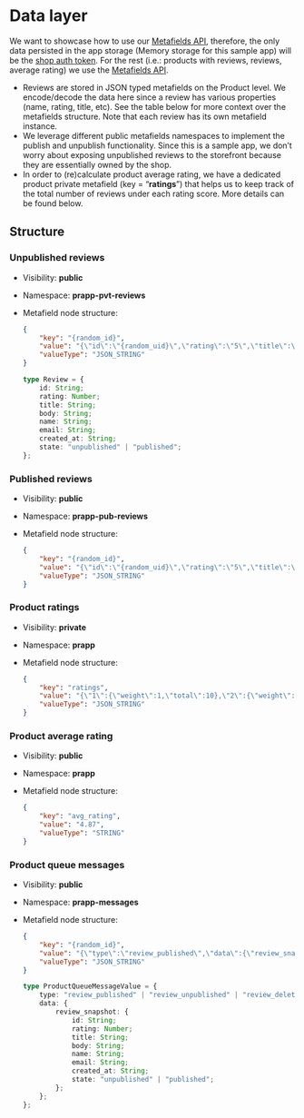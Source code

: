 # Data layer

We want to showcase how to use our [Metafields API](https://shopify.dev/docs/admin-api/rest/reference/metafield), therefore, the only data persisted in the app storage (Memory storage for this sample app) will be the [shop auth token](https://shopify.dev/concepts/about-apis/authentication). For the rest (i.e.: products with reviews, reviews, average rating) we use the [Metafields API](https://shopify.dev/docs/admin-api/rest/reference/metafield).

-   Reviews are stored in JSON typed metafields on the Product level. We encode/decode the data here since a review has various properties (name, rating, title, etc). See the table below for more context over the metafields structure. Note that each review has its own metafield instance.
-   We leverage different public metafields namespaces to implement the publish and unpublish functionality. Since this is a sample app, we don’t worry about exposing unpublished reviews to the storefront because they are essentially owned by the shop.
-   In order to (re)calculate product average rating, we have a dedicated product private metafield (key = “**ratings**”) that helps us to keep track of the total number of reviews under each rating score. More details can be found below.

## Structure

### Unpublished reviews

-   Visibility: **public**
-   Namespace: **prapp-pvt-reviews**
-   Metafield node structure:

    ```json
    {
    	"key": "{random_id}",
    	"value": "{\"id\":\"{random_uid}\",\"rating\":\"5\",\"title\":\"title\",\"body\":\"body\",\"name\":\"Peter Parker\",\"email\":\"peter.parker@shopify.com\",\"created_at\":\"2021-05-19T09:03:32.401Z\",\"state\":\"unpublished\"}",
    	"valueType": "JSON_STRING"
    }
    ```

    ```ts
    type Review = {
    	id: String;
    	rating: Number;
    	title: String;
    	body: String;
    	name: String;
    	email: String;
    	created_at: String;
    	state: "unpublished" | "published";
    };
    ```

### Published reviews

-   Visibility: **public**
-   Namespace: **prapp-pub-reviews**
-   Metafield node structure:

    ```json
    {
    	"key": "{random_id}",
    	"value": "{\"id\":\"{random_uid}\",\"rating\":\"5\",\"title\":\"title\",\"body\":\"body\",\"name\":\"Peter Parker\",\"email\":\"peter.parker@shopify.com\",\"created_at\":\"2021-05-19T09:03:32.401Z\",\"state\":\"published\"}",
    	"valueType": "JSON_STRING"
    }
    ```

### Product ratings

-   Visibility: **private**
-   Namespace: **prapp**
-   Metafield node structure:

    ```json
    {
    	"key": "ratings",
    	"value": "{\"1\":{\"weight\":1,\"total\":10},\"2\":{\"weight\":2,\"total\":20},\"3\":{\"weight\":3,\"total\":30},\"4\":{\"weight\":4,\"total\":40},\"5\":{\"weight\":5,\"total\":50}}",
    	"valueType": "JSON_STRING"
    }
    ```

### Product average rating

-   Visibility: **public**
-   Namespace: **prapp**
-   Metafield node structure:

    ```json
    {
    	"key": "avg_rating",
    	"value": "4.87",
    	"valueType": "STRING"
    }
    ```

### Product queue messages

-   Visibility: **public**
-   Namespace: **prapp-messages**
-   Metafield node structure:

    ```json
    {
    	"key": "{random_id}",
    	"value": "{\"type\":\"review_published\",\"data\":{\"review_snapshot\":\"{\"id\":\"{random_uid}\",\"rating\":\"5\",\"title\":\"title\",\"body\":\"body\",\"name\":\"Peter Parker\",\"email\":\"peter.parker@shopify.com\",\"created_at\":\"2021-05-19T09:03:32.401Z\",\"state\":\"published\"}\"}}",
    	"valueType": "JSON_STRING"
    }
    ```

    ```ts
    type ProductQueueMessageValue = {
    	type: "review_published" | "review_unpublished" | "review_deleted";
    	data: {
    		review_snapshot: {
    			id: String;
    			rating: Number;
    			title: String;
    			body: String;
    			name: String;
    			email: String;
    			created_at: String;
    			state: "unpublished" | "published";
    		};
    	};
    };
    ```
